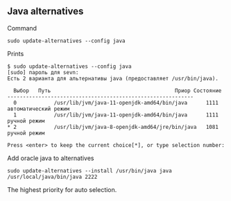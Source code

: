 ## Java alternatives

Command

```
sudo update-alternatives --config java
```

Prints

```
$ sudo update-alternatives --config java
[sudo] пароль для sevn: 
Есть 2 варианта для альтернативы java (предоставляет /usr/bin/java).

  Выбор   Путь                                        Приор Состояние
------------------------------------------------------------
  0            /usr/lib/jvm/java-11-openjdk-amd64/bin/java      1111      автоматический режим
  1            /usr/lib/jvm/java-11-openjdk-amd64/bin/java      1111      ручной режим
* 2            /usr/lib/jvm/java-8-openjdk-amd64/jre/bin/java   1081      ручной режим

Press <enter> to keep the current choice[*], or type selection number:
```

Add oracle java to alternatives

```
sudo update-alternatives --install /usr/bin/java java /usr/local/java/bin/java 2222
```

The highest priority for auto selection.

